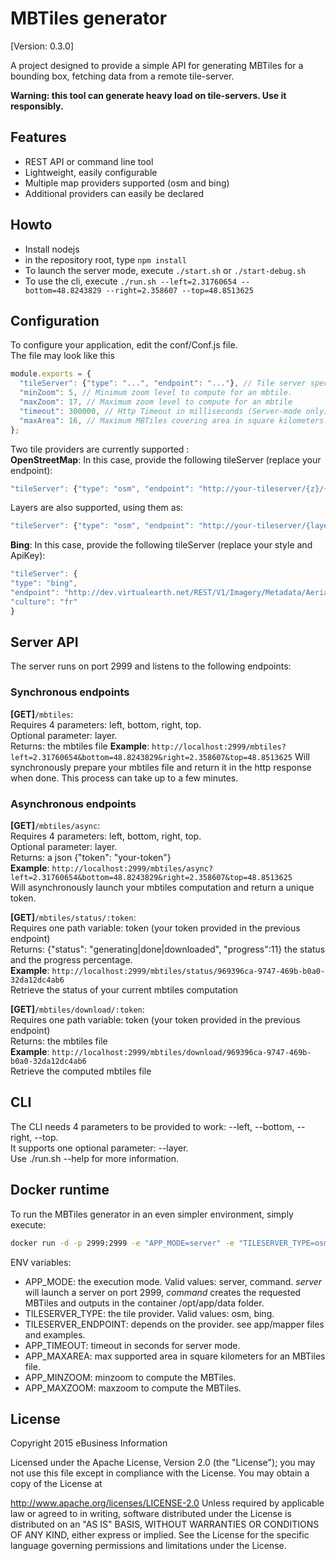 # MBTiles generator

[Version: 0.3.0]

A project designed to provide a simple API for generating MBTiles for a bounding box, fetching data from a remote tile-server.

**Warning: this tool can generate heavy load on tile-servers. Use it responsibly.**

## Features
 * REST API or command line tool
 * Lightweight, easily configurable
 * Multiple map providers supported (osm and bing)
 * Additional providers can easily be declared
 
## Howto
 * Install nodejs
 * in the repository root, type ``npm install``
 * To launch the server mode, execute ``./start.sh`` or ``./start-debug.sh``
 * To use the cli, execute ``./run.sh --left=2.31760654 --bottom=48.8243829 --right=2.358607 --top=48.8513625``

## Configuration
To configure your application, edit the conf/Conf.js file.  
The file may look like this
```javascript
module.exports = {
  "tileServer": {"type": "...", "endpoint": "..."}, // Tile server specs
  "minZoom": 5, // Minimum zoom level to compute for an mbtile.
  "maxZoom": 17, // Maximum zoom level to compute for an mbtile
  "timeout": 300000, // Http Timeout in milliseconds (Server-mode only)
  "maxArea": 16, // Maximum MBTiles covering area in square kilometers. Will reject all oversized requests. 0 to disable.
};
```
Two tile providers are currently supported :  
**OpenStreetMap**:
In this case, provide the following tileServer (replace your endpoint):  
```javascript
"tileServer": {"type": "osm", "endpoint": "http://your-tileserver/{z}/{x}/{y}.png"}
```  
Layers are also supported, using them as:  
```javascript
"tileServer": {"type": "osm", "endpoint": "http://your-tileserver/{layer}/{z}/{x}/{y}.png"}
```
**Bing**:
In this case, provide the following tileServer (replace your style and ApiKey):  
```javascript
"tileServer": {
"type": "bing", 
"endpoint": "http://dev.virtualearth.net/REST/V1/Imagery/Metadata/Aerial?mapVersion=v1&output=json&key=myApiKey",
"culture": "fr"
}
```

## Server API
The server runs on port 2999 and listens to the following endpoints:

### Synchronous endpoints 
**[GET]**``/mbtiles``:  
Requires 4 parameters: left, bottom, right, top.  
Optional parameter: layer.  
Returns: the mbtiles file
**Example**: ``http://localhost:2999/mbtiles?left=2.31760654&bottom=48.8243829&right=2.358607&top=48.8513625``
Will synchronously prepare your mbtiles file and return it in the http response when done. This process can take up to a few minutes.


### Asynchronous endpoints  
**[GET]**``/mbtiles/async``:  
Requires 4 parameters: left, bottom, right, top.  
Optional parameter: layer.  
Returns: a json {"token": "your-token"}  
**Example**: ``http://localhost:2999/mbtiles/async?left=2.31760654&bottom=48.8243829&right=2.358607&top=48.8513625``  
Will asynchronously launch your mbtiles computation and return a unique token.  

**[GET]**``/mbtiles/status/:token``:  
Requires one path variable: token (your token provided in the previous endpoint)  
Returns: {"status": "generating|done|downloaded", "progress":11} the status and the progress percentage.  
**Example**: ``http://localhost:2999/mbtiles/status/969396ca-9747-469b-b0a0-32da12dc4ab6``  
Retrieve the status of your current mbtiles computation  

**[GET]**``/mbtiles/download/:token``:  
Requires one path variable: token (your token provided in the previous endpoint)  
Returns: the mbtiles file  
**Example**: ``http://localhost:2999/mbtiles/download/969396ca-9747-469b-b0a0-32da12dc4ab6``  
Retrieve the computed mbtiles file  


## CLI
The CLI needs 4 parameters to be provided to work: --left, --bottom, --right, --top.  
It supports one optional parameter: --layer.  
Use ./run.sh --help for more information.

## Docker runtime
To run the MBTiles generator in an even simpler environment, simply execute:  

```sh
docker run -d -p 2999:2999 -e "APP_MODE=server" -e "TILESERVER_TYPE=osm" -e "TILESERVER_ENDPOINT=http://mytileserver.org/{z}/{x}/{y}.png" -e "APP_TIMEOUT=300" -e "APP_MINZOOM=3" -e "APP_MAXZOOM=17" -e "APP_MAXAREA=16" mapsquare/mbtiles-generator-server
```

ENV variables:  
 * APP_MODE: the execution mode. Valid values: server, command. *server* will launch a server on port 2999, *command* creates the requested MBTiles and outputs in the container /opt/app/data folder.
 * TILESERVER_TYPE: the tile provider. Valid values: osm, bing.    
 * TILESERVER_ENDPOINT: depends on the provider. see app/mapper files and examples.
 * APP_TIMEOUT: timeout in seconds for server mode.
 * APP_MAXAREA: max supported area in square kilometers for an MBTiles file.
 * APP_MINZOOM: minzoom to compute the MBTiles.
 * APP_MAXZOOM: maxzoom to compute the MBTiles.

## License

Copyright 2015 eBusiness Information

Licensed under the Apache License, Version 2.0 (the "License"); you may not use this file except in compliance with the License. You may obtain a copy of the License at

   http://www.apache.org/licenses/LICENSE-2.0
Unless required by applicable law or agreed to in writing, software distributed under the License is distributed on an "AS IS" BASIS, WITHOUT WARRANTIES OR CONDITIONS OF ANY KIND, either express or implied. See the License for the specific language governing permissions and limitations under the License.
